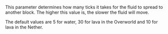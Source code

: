 This parameter determines how many ticks it takes for the fluid to spread to another block. The higher this value is, the slower the fluid will move.

The default values are 5 for water, 30 for lava in the Overworld and 10 for lava in the Nether.